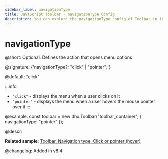 ```yaml
---
sidebar_label: navigationType
title: JavaScript Toolbar - navigationType Config 
description: You can explore the navigationType config of Toolbar in the documentation of the DHTMLX JavaScript UI library. Browse developer guides and API reference, try out code examples and live demos, and download a free 30-day evaluation version of DHTMLX Suite.
---
```


# navigationType

@short: Optional. Defines the action that opens menu options

@signature: {'navigationType?: "click" | "pointer";'}

@default: "click"

:::info
- `"click"` - displays the menu when a user clicks on it 
- `"pointer"` - displays the menu when a user hovers the mouse pointer over it
:::

@example:
const toolbar = new dhx.Toolbar("toolbar_container", {
    navigationType: "pointer"
});

@descr:

**Related sample**: [Toolbar. Navigation type. Click or pointer (hover)](https://snippet.dhtmlx.com/co782d78)

@changelog: Added in v8.4